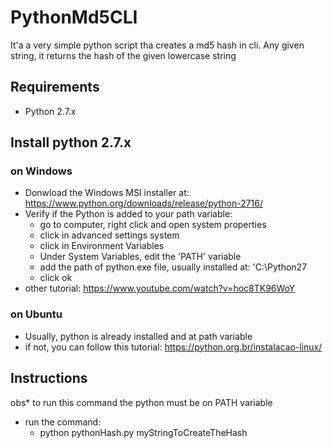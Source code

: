 # PythonMd5CLI

It'a a very simple python script tha creates a md5 hash in cli. Any given string, it returns the hash of the given lowercase string

## Requirements
 
- Python 2.7.x

## Install python 2.7.x

### on Windows

- Donwload the Windows MSI installer at: https://www.python.org/downloads/release/python-2716/
- Verify if the Python is added to your path variable:
  - go to computer, right click and open system properties 
  - click in advanced settings system
  - click in Environment Variables
  - Under System Variables, edit the 'PATH' variable
  - add the path of python.exe file, usually installed at: 'C:\Python27
  - click ok
 - other tutorial: https://www.youtube.com/watch?v=hoc8TK96WoY

 
### on Ubuntu

- Usually, python is already installed and at path variable
- if not, you can follow this tutorial: https://python.org.br/instalacao-linux/
 
## Instructions

obs* to run this command the python must be on PATH variable

- run the command:
  - python pythonHash.py myStringToCreateTheHash
